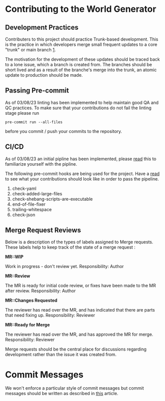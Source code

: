 # Contributing to the World Generator

## Development Practices
Contributers to this project should practice Trunk-based development. This is the practice in which developers merge small frequent updates to a core "trunk" or main branch [1](https://www.atlassian.com/continuous-delivery/continuous-integration/trunk-based-development).

The motivation for the development of these updates should be traced back to a lone issue, which a branch is created from. The branches should be short lived and as a result of the branche's merge into the trunk, an atomic update to production should be made.

## Passing Pre-commit
As of 03/08/23 linting has been implemented to help maintain good QA and QC practices. To make sure that your contributions do not fail the linting stage please run
```
pre-commit run --all-files
```
before you commit / push your commits to the repository.

## CI/CD
As of 03/08/23 an initial pipline has been implemented, please [read](https://gitlab.ecs.vuw.ac.nz/mamoonil/world-gen/-/blob/25-update-documentation/Documentation/CI/CD.md) this to familiarize yourself with the pipline.

The following pre-commit hooks are being used for the project. Have a [read](https://github.com/pre-commit/pre-commit-hooks) to see what your contributions should look like in order to pass the pipeline.

1. check-yaml
2. check-added-large-files
3. check-shebang-scripts-are-executable
4. end-of-file-fixer
5. trailing-whitespace
6. check-json

## Merge Request Reviews
Below is a description of the types of labels assigned to Merge requests. These labels help to keep track of the state of a merge request :

**MR::WIP**

Work in progress - don't review yet.
Responsibility: Author

**MR::Review**

The MR is ready for initial code review, or fixes have been made to the MR after review.
Responsibility: Author

**MR::Changes Requested**

The reviewer has read over the MR, and has indicated that there are parts that need fixing up.
Responsibility: Reviewer

**MR::Ready for Merge**

The reviewer has read over the MR, and has approved the MR for merge.
Responsibility: Reviewer

Merge requests should be the central place for discussions regarding development rather than the issue it was created from.

# Commit Messages
We won't enforce a particular style of commit messages but commit messages should be written as described in [this](https://cbea.ms/git-commit/) article.
